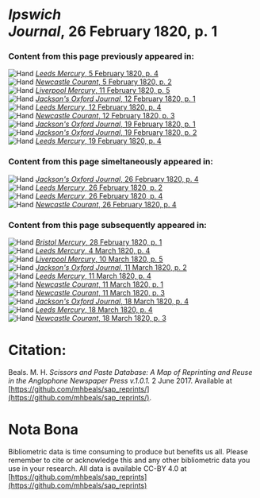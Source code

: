 # *Ipswich Journal*, 26 February 1820, p. 1  
  
### Content from this page previously appeared in:  
![Hand](http://scissorsandpaste.net/wp-content/uploads/2017/06/smallhandpointer.png) [*Leeds Mercury*, 5 February 1820, p. 4](https://mhbeals.github.io/sap_html/Leeds-Mercury/Leeds-Mercury-5-February-1820-p-4)  
![Hand](http://scissorsandpaste.net/wp-content/uploads/2017/06/smallhandpointer.png) [*Newcastle Courant*, 5 February 1820, p. 2](https://mhbeals.github.io/sap_html/Newcastle-Courant/Newcastle-Courant-5-February-1820-p-2)  
![Hand](http://scissorsandpaste.net/wp-content/uploads/2017/06/smallhandpointer.png) [*Liverpool Mercury*, 11 February 1820, p. 5](https://mhbeals.github.io/sap_html/Liverpool-Mercury/Liverpool-Mercury-11-February-1820-p-5)  
![Hand](http://scissorsandpaste.net/wp-content/uploads/2017/06/smallhandpointer.png) [*Jackson's Oxford Journal*, 12 February 1820, p. 1](https://mhbeals.github.io/sap_html/Jackson's-Oxford-Journal/Jackson's-Oxford-Journal-12-February-1820-p-1)  
![Hand](http://scissorsandpaste.net/wp-content/uploads/2017/06/smallhandpointer.png) [*Leeds Mercury*, 12 February 1820, p. 4](https://mhbeals.github.io/sap_html/Leeds-Mercury/Leeds-Mercury-12-February-1820-p-4)  
![Hand](http://scissorsandpaste.net/wp-content/uploads/2017/06/smallhandpointer.png) [*Newcastle Courant*, 12 February 1820, p. 3](https://mhbeals.github.io/sap_html/Newcastle-Courant/Newcastle-Courant-12-February-1820-p-3)  
![Hand](http://scissorsandpaste.net/wp-content/uploads/2017/06/smallhandpointer.png) [*Jackson's Oxford Journal*, 19 February 1820, p. 1](https://mhbeals.github.io/sap_html/Jackson's-Oxford-Journal/Jackson's-Oxford-Journal-19-February-1820-p-1)  
![Hand](http://scissorsandpaste.net/wp-content/uploads/2017/06/smallhandpointer.png) [*Jackson's Oxford Journal*, 19 February 1820, p. 2](https://mhbeals.github.io/sap_html/Jackson's-Oxford-Journal/Jackson's-Oxford-Journal-19-February-1820-p-2)  
![Hand](http://scissorsandpaste.net/wp-content/uploads/2017/06/smallhandpointer.png) [*Leeds Mercury*, 19 February 1820, p. 4](https://mhbeals.github.io/sap_html/Leeds-Mercury/Leeds-Mercury-19-February-1820-p-4)  
  
### Content from this page simeltaneously appeared in:  
![Hand](http://scissorsandpaste.net/wp-content/uploads/2017/06/smallhandpointer.png) [*Jackson's Oxford Journal*, 26 February 1820, p. 4](https://mhbeals.github.io/sap_html/Jackson's-Oxford-Journal/Jackson's-Oxford-Journal-26-February-1820-p-4)  
![Hand](http://scissorsandpaste.net/wp-content/uploads/2017/06/smallhandpointer.png) [*Leeds Mercury*, 26 February 1820, p. 2](https://mhbeals.github.io/sap_html/Leeds-Mercury/Leeds-Mercury-26-February-1820-p-2)  
![Hand](http://scissorsandpaste.net/wp-content/uploads/2017/06/smallhandpointer.png) [*Leeds Mercury*, 26 February 1820, p. 4](https://mhbeals.github.io/sap_html/Leeds-Mercury/Leeds-Mercury-26-February-1820-p-4)  
![Hand](http://scissorsandpaste.net/wp-content/uploads/2017/06/smallhandpointer.png) [*Newcastle Courant*, 26 February 1820, p. 4](https://mhbeals.github.io/sap_html/Newcastle-Courant/Newcastle-Courant-26-February-1820-p-4)  
  
### Content from this page subsequently appeared in:  
![Hand](http://scissorsandpaste.net/wp-content/uploads/2017/06/smallhandpointer.png) [*Bristol Mercury*, 28 February 1820, p. 1](https://mhbeals.github.io/sap_html/Bristol-Mercury/Bristol-Mercury-28-February-1820-p-1)  
![Hand](http://scissorsandpaste.net/wp-content/uploads/2017/06/smallhandpointer.png) [*Leeds Mercury*, 4 March 1820, p. 4](https://mhbeals.github.io/sap_html/Leeds-Mercury/Leeds-Mercury-4-March-1820-p-4)  
![Hand](http://scissorsandpaste.net/wp-content/uploads/2017/06/smallhandpointer.png) [*Liverpool Mercury*, 10 March 1820, p. 5](https://mhbeals.github.io/sap_html/Liverpool-Mercury/Liverpool-Mercury-10-March-1820-p-5)  
![Hand](http://scissorsandpaste.net/wp-content/uploads/2017/06/smallhandpointer.png) [*Jackson's Oxford Journal*, 11 March 1820, p. 2](https://mhbeals.github.io/sap_html/Jackson's-Oxford-Journal/Jackson's-Oxford-Journal-11-March-1820-p-2)  
![Hand](http://scissorsandpaste.net/wp-content/uploads/2017/06/smallhandpointer.png) [*Leeds Mercury*, 11 March 1820, p. 4](https://mhbeals.github.io/sap_html/Leeds-Mercury/Leeds-Mercury-11-March-1820-p-4)  
![Hand](http://scissorsandpaste.net/wp-content/uploads/2017/06/smallhandpointer.png) [*Newcastle Courant*, 11 March 1820, p. 1](https://mhbeals.github.io/sap_html/Newcastle-Courant/Newcastle-Courant-11-March-1820-p-1)  
![Hand](http://scissorsandpaste.net/wp-content/uploads/2017/06/smallhandpointer.png) [*Newcastle Courant*, 11 March 1820, p. 3](https://mhbeals.github.io/sap_html/Newcastle-Courant/Newcastle-Courant-11-March-1820-p-3)  
![Hand](http://scissorsandpaste.net/wp-content/uploads/2017/06/smallhandpointer.png) [*Jackson's Oxford Journal*, 18 March 1820, p. 4](https://mhbeals.github.io/sap_html/Jackson's-Oxford-Journal/Jackson's-Oxford-Journal-18-March-1820-p-4)  
![Hand](http://scissorsandpaste.net/wp-content/uploads/2017/06/smallhandpointer.png) [*Leeds Mercury*, 18 March 1820, p. 4](https://mhbeals.github.io/sap_html/Leeds-Mercury/Leeds-Mercury-18-March-1820-p-4)  
![Hand](http://scissorsandpaste.net/wp-content/uploads/2017/06/smallhandpointer.png) [*Newcastle Courant*, 18 March 1820, p. 3](https://mhbeals.github.io/sap_html/Newcastle-Courant/Newcastle-Courant-18-March-1820-p-3)  


# Citation: 

Beals. M. H. *Scissors and Paste Database: A Map of Reprinting and Reuse in the Anglophone Newspaper Press v.1.0.1.* 2 June 2017. Available at [https://github.com/mhbeals/sap_reprints/](https://github.com/mhbeals/sap_reprints/). 

# Nota Bona

Bibliometric data is time consuming to produce but benefits us all. Please remember to cite or acknowledge this and any other bibliometric data you use in your research. All data is available CC-BY 4.0 at [https://github.com/mhbeals/sap_reprints](https://github.com/mhbeals/sap_reprints)